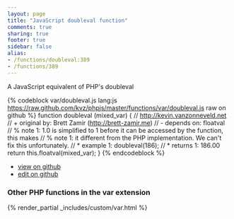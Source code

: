 ```yaml
---
layout: page
title: "JavaScript doubleval function"
comments: true
sharing: true
footer: true
sidebar: false
alias:
- /functions/doubleval:389
- /functions/389
---
```

<!-- Generated by Rakefile:build -->
A JavaScript equivalent of PHP's doubleval

{% codeblock var/doubleval.js lang:js https://raw.github.com/kvz/phpjs/master/functions/var/doubleval.js raw on github %}
function doubleval (mixed_var) {
    // http://kevin.vanzonneveld.net
    // +   original by: Brett Zamir (http://brett-zamir.me)
    //  -   depends on: floatval
    // %        note 1: 1.0 is simplified to 1 before it can be accessed by the function, this makes
    // %        note 1: it different from the PHP implementation. We can't fix this unfortunately.
    // *     example 1: doubleval(186);
    // *     returns 1: 186.00
    return this.floatval(mixed_var);
}
{% endcodeblock %}

 - [view on github](https://github.com/kvz/phpjs/blob/master/functions/var/doubleval.js)
 - [edit on github](https://github.com/kvz/phpjs/edit/master/functions/var/doubleval.js)

### Other PHP functions in the var extension
{% render_partial _includes/custom/var.html %}
